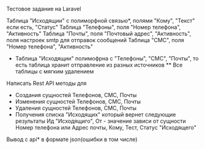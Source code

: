 Тестовое задание на Laravel

Таблица "Исходящии" с полиморфной связью*, полями "Кому", "Текст" если есть, "Статус"
Таблица "Телефоны", поля "Номер телефона", "Активность"
Таблица "Почты", поля "Почтовый адрес", "Активность", поля настроек smtp для отправок сообщений
Таблица "СМС", поля "Номер телефона", "Активность"

* Таблица "Исходящии" полимофрна с "Телефоны", "СМС", "Почты", то есть таблица хранит отправление из разных источников
  ** Все таблицы с мягким удалением

Написать Rest API методы для
- Создания сущностей Телефонов, СМС, Почты
- Изменения сущностей Телефонов, СМС, Почты
- Удаления сущностей Телефонов, СМС, Почты
- Получения списка "Исходящих" который вернет следующие результаты
  Ид "Исходящиго", От - значение зависи от сущности Номер телефона или Адрес почты, Кому, Тест, Статус "Исходящего"


Вывод с api* в формате json(ошибки в том числе)
